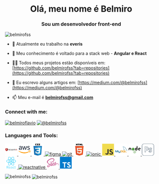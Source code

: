 <h1 align="center">Olá, meu nome é Belmiro</h1>
<h3 align="center">Sou um desenvolvedor front-end</h3>

<p align="left"> <img src="https://komarev.com/ghpvc/?username=belmirofss&label=Profile%20views&color=0e75b6&style=flat" alt="belmirofss" /> </p>

- 🔭 Atualmente eu trabalho na **everis**

- 🌱 Meu conhecimento é voltado para a stack web - **Angular e React**

- 👨‍💻 Todos meus projetos estão disponíveis em: [https://github.com/belmirofss?tab=repositories](https://github.com/belmirofss?tab=repositories)

- 📝 Eu escrevo alguns artigos em: [https://medium.com/@belmirofss](https://medium.com/@belmirofss)

- 📫 Meu e-mail é **belmirofss@gmail.com**

<h3 align="left">Connect with me:</h3>
<p align="left">
<a href="https://linkedin.com/in/belmiroflavio" target="blank"><img align="center" src="https://cdn.jsdelivr.net/npm/simple-icons@3.0.1/icons/linkedin.svg" alt="belmiroflavio" height="30" width="40" /></a>
<a href="https://medium.com/@belmirofss" target="blank"><img align="center" src="https://cdn.jsdelivr.net/npm/simple-icons@3.0.1/icons/medium.svg" alt="@belmirofss" height="30" width="40" /></a>
</p>

<h3 align="left">Languages and Tools:</h3>
<p align="left"> <a href="https://angular.io" target="_blank"> <img src="https://raw.githubusercontent.com/devicons/devicon/master/icons/angularjs/angularjs-original-wordmark.svg" alt="angularjs" width="40" height="40"/> </a> <a href="https://aws.amazon.com" target="_blank"> <img src="https://raw.githubusercontent.com/devicons/devicon/master/icons/amazonwebservices/amazonwebservices-original-wordmark.svg" alt="aws" width="40" height="40"/> </a> <a href="https://www.w3schools.com/css/" target="_blank"> <img src="https://raw.githubusercontent.com/devicons/devicon/master/icons/css3/css3-original-wordmark.svg" alt="css3" width="40" height="40"/> </a> <a href="https://www.figma.com/" target="_blank"> <img src="https://www.vectorlogo.zone/logos/figma/figma-icon.svg" alt="figma" width="40" height="40"/> </a> <a href="https://git-scm.com/" target="_blank"> <img src="https://www.vectorlogo.zone/logos/git-scm/git-scm-icon.svg" alt="git" width="40" height="40"/> </a> <a href="https://www.w3.org/html/" target="_blank"> <img src="https://raw.githubusercontent.com/devicons/devicon/master/icons/html5/html5-original-wordmark.svg" alt="html5" width="40" height="40"/> </a> <a href="https://ionicframework.com" target="_blank"> <img src="https://upload.wikimedia.org/wikipedia/commons/d/d1/Ionic_Logo.svg" alt="ionic" width="40" height="40"/> </a> <a href="https://developer.mozilla.org/en-US/docs/Web/JavaScript" target="_blank"> <img src="https://raw.githubusercontent.com/devicons/devicon/master/icons/javascript/javascript-original.svg" alt="javascript" width="40" height="40"/> </a> <a href="https://www.mysql.com/" target="_blank"> <img src="https://raw.githubusercontent.com/devicons/devicon/master/icons/mysql/mysql-original-wordmark.svg" alt="mysql" width="40" height="40"/> </a> <a href="https://nodejs.org" target="_blank"> <img src="https://raw.githubusercontent.com/devicons/devicon/master/icons/nodejs/nodejs-original-wordmark.svg" alt="nodejs" width="40" height="40"/> </a> <a href="https://www.photoshop.com/en" target="_blank"> <img src="https://raw.githubusercontent.com/devicons/devicon/master/icons/photoshop/photoshop-line.svg" alt="photoshop" width="40" height="40"/> </a> <a href="https://reactjs.org/" target="_blank"> <img src="https://raw.githubusercontent.com/devicons/devicon/master/icons/react/react-original-wordmark.svg" alt="react" width="40" height="40"/> </a> <a href="https://reactnative.dev/" target="_blank"> <img src="https://reactnative.dev/img/header_logo.svg" alt="reactnative" width="40" height="40"/> </a> <a href="https://sass-lang.com" target="_blank"> <img src="https://raw.githubusercontent.com/devicons/devicon/master/icons/sass/sass-original.svg" alt="sass" width="40" height="40"/> </a> <a href="https://www.typescriptlang.org/" target="_blank"> <img src="https://raw.githubusercontent.com/devicons/devicon/master/icons/typescript/typescript-original.svg" alt="typescript" width="40" height="40"/> </a> </p>

<p><img align="left" src="https://github-readme-stats.vercel.app/api/top-langs?username=belmirofss&show_icons=true&locale=en&layout=compact" alt="belmirofss" /></p>

<p>&nbsp;<img align="center" src="https://github-readme-stats.vercel.app/api?username=belmirofss&show_icons=true&locale=en" alt="belmirofss" /></p>
